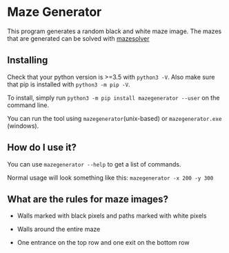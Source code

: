 # Maze Generator

This program generates a random black and white maze image. The mazes that are generated can be solved with <a href="//github.com/exciteabletom/mazesolver">mazesolver</a>
   
## Installing

Check that your python version is >=3.5 with `python3 -V`.
Also make sure that pip is installed with `python3 -m pip -V`.

To install, simply run `python3 -m pip install mazegenerator --user` on the command line.

You can run the tool using `mazegenerator`(unix-based) or `mazegenerator.exe` (windows).

## How do I use it?

You can use `mazegenerator --help` to get a list of commands.

Normal usage will look something like this: `mazegenerator -x 200 -y 300`


## What are the rules for maze images?
- Walls marked with black pixels and paths marked with white pixels

- Walls around the entire maze

- One entrance on the top row and one exit on the bottom row      
       
